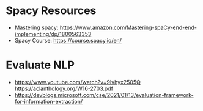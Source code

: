 # Spacy Resources

- Mastering spacy: https://www.amazon.com/Mastering-spaCy-end-end-implementing/dp/1800563353
- Spacy Course: https://course.spacy.io/en/

# Evaluate NLP

- https://www.youtube.com/watch?v=9lvhyx2505Q
https://aclanthology.org/W16-2703.pdf
- https://devblogs.microsoft.com/cse/2021/01/13/evaluation-framework-for-information-extraction/
